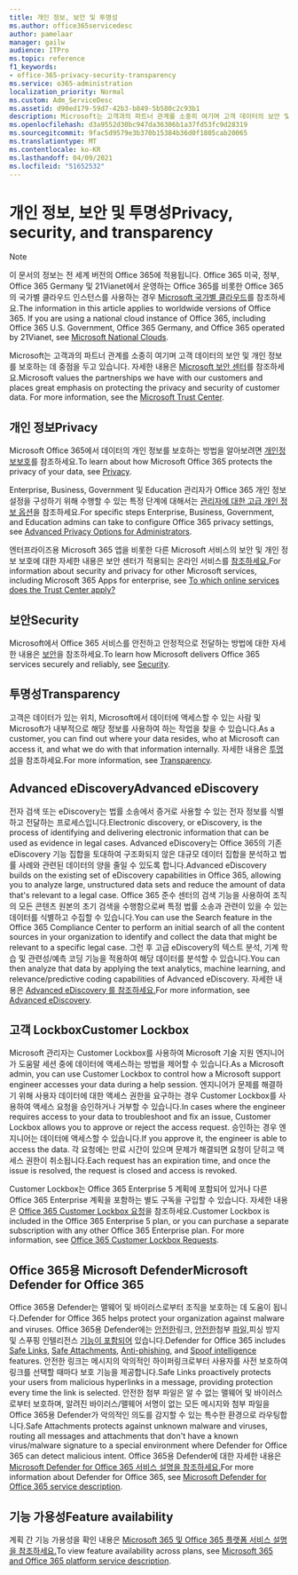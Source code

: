```yaml
---
title: 개인 정보, 보안 및 투명성
ms.author: office365servicedesc
author: pamelaar
manager: gailw
audience: ITPro
ms.topic: reference
f1_keywords:
- office-365-privacy-security-transparency
ms.service: o365-administration
localization_priority: Normal
ms.custom: Adm_ServiceDesc
ms.assetid: d90ed179-59d7-42b3-b849-5b580c2c93b1
description: Microsoft는 고객과의 파트너 관계를 소중히 여기며 고객 데이터의 보안 및 개인 정보를 보호하는 데 중점을 두고 있습니다. 자세한 내용은 Microsoft 보안 센터를 참조하세요.
ms.openlocfilehash: d3a9552d30bc947da36306b1a37fd53fc9d28319
ms.sourcegitcommit: 9fac5d9579e3b370b15384b36d0f1805cab20065
ms.translationtype: MT
ms.contentlocale: ko-KR
ms.lasthandoff: 04/09/2021
ms.locfileid: "51652532"
---
```

# <a name="privacy-security-and-transparency"></a><span data-ttu-id="d4636-104">개인 정보, 보안 및 투명성</span><span class="sxs-lookup"><span data-stu-id="d4636-104">Privacy, security, and transparency</span></span>

> [!NOTE]
> <span data-ttu-id="d4636-p102">이 문서의 정보는 전 세계 버전의 Office 365에 적용됩니다. Office 365 미국, 정부, Office 365 Germany 및 21Vianet에서 운영하는 Office 365를 비롯한 Office 365의 국가별 클라우드 인스턴스를 사용하는 경우 [Microsoft 국가별 클라우드](https://go.microsoft.com/fwlink/?linkid=841582)를 참조하세요.</span><span class="sxs-lookup"><span data-stu-id="d4636-p102">The information in this article applies to worldwide versions of Office 365. If you are using a national cloud instance of Office 365, including Office 365 U.S. Government, Office 365 Germany, and Office 365 operated by 21Vianet, see [Microsoft National Clouds](https://go.microsoft.com/fwlink/?linkid=841582).</span></span> 
  
<span data-ttu-id="d4636-p103">Microsoft는 고객과의 파트너 관계를 소중히 여기며 고객 데이터의 보안 및 개인 정보를 보호하는 데 중점을 두고 있습니다. 자세한 내용은 [Microsoft 보안 센터](https://go.microsoft.com/fwlink/?LinkID=717951&amp;clcid=0x409)를 참조하세요.</span><span class="sxs-lookup"><span data-stu-id="d4636-p103">Microsoft values the partnerships we have with our customers and places great emphasis on protecting the privacy and security of customer data. For more information, see the [Microsoft Trust Center](https://go.microsoft.com/fwlink/?LinkID=717951&amp;clcid=0x409).</span></span>
  
## <a name="privacy"></a><span data-ttu-id="d4636-109">개인 정보</span><span class="sxs-lookup"><span data-stu-id="d4636-109">Privacy</span></span>

<span data-ttu-id="d4636-110">Microsoft Office 365에서 데이터의 개인 정보를 보호하는 방법을 알아보려면 [개인정보보호](https://go.microsoft.com/fwlink/?LinkID=717953&amp;clcid=0x409)를 참조하세요.</span><span class="sxs-lookup"><span data-stu-id="d4636-110">To learn about how Microsoft Office 365 protects the privacy of your data, see [Privacy](https://go.microsoft.com/fwlink/?LinkID=717953&amp;clcid=0x409).</span></span> 
  
<span data-ttu-id="d4636-111">Enterprise, Business, Government 및 Education 관리자가 Office 365 개인 정보 설정을 구성하기 위해 수행할 수 있는 특정 단계에 대해서는 [관리자에 대한 고급 개인 정보 옵션](https://go.microsoft.com/fwlink/p/?LinkID=285202)을 참조하세요.</span><span class="sxs-lookup"><span data-stu-id="d4636-111">For specific steps Enterprise, Business, Government, and Education admins can take to configure Office 365 privacy settings, see [Advanced Privacy Options for Administrators](https://go.microsoft.com/fwlink/p/?LinkID=285202).</span></span>
  
<span data-ttu-id="d4636-112">엔터프라이즈용 Microsoft 365 앱을 비롯한 다른 Microsoft 서비스의 보안 및 개인 정보 보호에 대한 자세한 내용은 보안 센터가 적용되는 온라인 서비스를 [참조하세요.](https://www.microsoft.com/trustcenter/default.aspx)</span><span class="sxs-lookup"><span data-stu-id="d4636-112">For information about security and privacy for other Microsoft services, including Microsoft 365 Apps for enterprise, see [To which online services does the Trust Center apply?](https://www.microsoft.com/trustcenter/default.aspx)</span></span>
  
## <a name="security"></a><span data-ttu-id="d4636-113">보안</span><span class="sxs-lookup"><span data-stu-id="d4636-113">Security</span></span>

<span data-ttu-id="d4636-114">Microsoft에서 Office 365 서비스를 안전하고 안정적으로 전달하는 방법에 대한 자세한 내용은 [보안](https://go.microsoft.com/fwlink/?LinkID=717954&amp;clcid=0x409)을 참조하세요.</span><span class="sxs-lookup"><span data-stu-id="d4636-114">To learn how Microsoft delivers Office 365 services securely and reliably, see [Security](https://go.microsoft.com/fwlink/?LinkID=717954&amp;clcid=0x409).</span></span>
  
## <a name="transparency"></a><span data-ttu-id="d4636-115">투명성</span><span class="sxs-lookup"><span data-stu-id="d4636-115">Transparency</span></span>

<span data-ttu-id="d4636-116">고객은 데이터가 있는 위치, Microsoft에서 데이터에 액세스할 수 있는 사람 및 Microsoft가 내부적으로 해당 정보를 사용하여 하는 작업을 찾을 수 있습니다.</span><span class="sxs-lookup"><span data-stu-id="d4636-116">As a customer, you can find out where your data resides, who at Microsoft can access it, and what we do with that information internally.</span></span> <span data-ttu-id="d4636-117">자세한 내용은 [투명성](https://go.microsoft.com/fwlink/?LinkID=717955&amp;clcid=0x409)을 참조하세요.</span><span class="sxs-lookup"><span data-stu-id="d4636-117">For more information, see [Transparency](https://go.microsoft.com/fwlink/?LinkID=717955&amp;clcid=0x409).</span></span>
  
## <a name="advanced-ediscovery"></a><span data-ttu-id="d4636-118">Advanced eDiscovery</span><span class="sxs-lookup"><span data-stu-id="d4636-118">Advanced eDiscovery</span></span>

<span data-ttu-id="d4636-119">전자 검색 또는 eDiscovery는 법률 소송에서 증거로 사용할 수 있는 전자 정보를 식별하고 전달하는 프로세스입니다.</span><span class="sxs-lookup"><span data-stu-id="d4636-119">Electronic discovery, or eDiscovery, is the process of identifying and delivering electronic information that can be used as evidence in legal cases.</span></span> <span data-ttu-id="d4636-120">Advanced eDiscovery는 Office 365의 기존 eDiscovery 기능 집합을 토대하여 구조화되지 않은 대규모 데이터 집합을 분석하고 법률 사례와 관련된 데이터의 양을 줄일 수 있도록 합니다.</span><span class="sxs-lookup"><span data-stu-id="d4636-120">Advanced eDiscovery builds on the existing set of eDiscovery capabilities in Office 365, allowing you to analyze large, unstructured data sets and reduce the amount of data that's relevant to a legal case.</span></span> <span data-ttu-id="d4636-121">Office 365 준수 센터의 검색 기능을 사용하여 조직의 모든 콘텐츠 원본의 초기 검색을 수행함으로써 특정 법률 소송과 관련이 있을 수 있는 데이터를 식별하고 수집할 수 있습니다.</span><span class="sxs-lookup"><span data-stu-id="d4636-121">You can use the Search feature in the Office 365 Compliance Center to perform an initial search of all the content sources in your organization to identify and collect the data that might be relevant to a specific legal case.</span></span> <span data-ttu-id="d4636-122">그런 후 고급 eDiscovery의 텍스트 분석, 기계 학습 및 관련성/예측 코딩 기능을 적용하여 해당 데이터를 분석할 수 있습니다.</span><span class="sxs-lookup"><span data-stu-id="d4636-122">You can then analyze that data by applying the text analytics, machine learning, and relevance/predictive coding capabilities of Advanced eDiscovery.</span></span> <span data-ttu-id="d4636-123">자세한 내용은 [Advanced eDiscovery 를 참조하세요.](/microsoft-365/compliance/overview-ediscovery-20)</span><span class="sxs-lookup"><span data-stu-id="d4636-123">For more information, see [Advanced eDiscovery](/microsoft-365/compliance/overview-ediscovery-20).</span></span>
  
## <a name="customer-lockbox"></a><span data-ttu-id="d4636-124">고객 Lockbox</span><span class="sxs-lookup"><span data-stu-id="d4636-124">Customer Lockbox</span></span>

<span data-ttu-id="d4636-125">Microsoft 관리자는 Customer Lockbox를 사용하여 Microsoft 기술 지원 엔지니어가 도움말 세션 중에 데이터에 액세스하는 방법을 제어할 수 있습니다.</span><span class="sxs-lookup"><span data-stu-id="d4636-125">As a Microsoft admin, you can use Customer Lockbox to control how a Microsoft support engineer accesses your data during a help session.</span></span> <span data-ttu-id="d4636-126">엔지니어가 문제를 해결하기 위해 사용자 데이터에 대한 액세스 권한을 요구하는 경우 Customer Lockbox를 사용하여 액세스 요청을 승인하거나 거부할 수 있습니다.</span><span class="sxs-lookup"><span data-stu-id="d4636-126">In cases where the engineer requires access to your data to troubleshoot and fix an issue, Customer Lockbox allows you to approve or reject the access request.</span></span> <span data-ttu-id="d4636-127">승인하는 경우 엔지니어는 데이터에 액세스할 수 있습니다.</span><span class="sxs-lookup"><span data-stu-id="d4636-127">If you approve it, the engineer is able to access the data.</span></span> <span data-ttu-id="d4636-128">각 요청에는 만료 시간이 있으며 문제가 해결되면 요청이 닫히고 액세스 권한이 취소됩니다.</span><span class="sxs-lookup"><span data-stu-id="d4636-128">Each request has an expiration time, and once the issue is resolved, the request is closed and access is revoked.</span></span>
  
<span data-ttu-id="d4636-p107">Customer Lockbox는 Office 365 Enterprise 5 계획에 포함되어 있거나 다른 Office 365 Enterprise 계획을 포함하는 별도 구독을 구입할 수 있습니다. 자세한 내용은 [Office 365 Customer Lockbox 요청](/microsoft-365/compliance/customer-lockbox-requests)을 참조하세요.</span><span class="sxs-lookup"><span data-stu-id="d4636-p107">Customer Lockbox is included in the Office 365 Enterprise 5 plan, or you can purchase a separate subscription with any other Office 365 Enterprise plan. For more information, see [Office 365 Customer Lockbox Requests](/microsoft-365/compliance/customer-lockbox-requests).</span></span>
  
## <a name="microsoft-defender-for-office-365"></a><span data-ttu-id="d4636-131">Office 365용 Microsoft Defender</span><span class="sxs-lookup"><span data-stu-id="d4636-131">Microsoft Defender for Office 365</span></span>

<span data-ttu-id="d4636-132">Office 365용 Defender는 맬웨어 및 바이러스로부터 조직을 보호하는 데 도움이 됩니다.</span><span class="sxs-lookup"><span data-stu-id="d4636-132">Defender for Office 365 helps protect your organization against malware and viruses.</span></span> <span data-ttu-id="d4636-133">Office 365용 Defender에는 [안전한](/office365/securitycompliance/atp-safe-links)링크, [안전한](/office365/securitycompliance/atp-safe-attachments)첨부 [파일,](/office365/securitycompliance/atp-anti-phishing)피싱 방지 및 스푸핑 인텔리전스 [기능이 포함되어](/office365/securitycompliance/learn-about-spoof-intelligence) 있습니다.</span><span class="sxs-lookup"><span data-stu-id="d4636-133">Defender for Office 365 includes [Safe Links](/office365/securitycompliance/atp-safe-links), [Safe Attachments](/office365/securitycompliance/atp-safe-attachments), [Anti-phishing](/office365/securitycompliance/atp-anti-phishing), and [Spoof intelligence](/office365/securitycompliance/learn-about-spoof-intelligence) features.</span></span> <span data-ttu-id="d4636-134">안전한 링크는 메시지의 악의적인 하이퍼링크로부터 사용자를 사전 보호하여 링크를 선택할 때마다 보호 기능을 제공합니다.</span><span class="sxs-lookup"><span data-stu-id="d4636-134">Safe Links proactively protects your users from malicious hyperlinks in a message, providing protection every time the link is selected.</span></span> <span data-ttu-id="d4636-135">안전한 첨부 파일은 알 수 없는 맬웨어 및 바이러스로부터 보호하며, 알려진 바이러스/맬웨어 서명이 없는 모든 메시지와 첨부 파일을 Office 365용 Defender가 악의적인 의도를 감지할 수 있는 특수한 환경으로 라우팅합니다.</span><span class="sxs-lookup"><span data-stu-id="d4636-135">Safe Attachments protects against unknown malware and viruses, routing all messages and attachments that don't have a known virus/malware signature to a special environment where Defender for Office 365 can detect malicious intent.</span></span> <span data-ttu-id="d4636-136">Office 365용 Defender에 대한 자세한 내용은 [Microsoft Defender for Office 365 서비스 설명을 참조하세요.](../office-365-advanced-threat-protection-service-description.md)</span><span class="sxs-lookup"><span data-stu-id="d4636-136">For more information about Defender for Office 365, see [Microsoft Defender for Office 365 service description](../office-365-advanced-threat-protection-service-description.md).</span></span>
  
## <a name="feature-availability"></a><span data-ttu-id="d4636-137">기능 가용성</span><span class="sxs-lookup"><span data-stu-id="d4636-137">Feature availability</span></span>

<span data-ttu-id="d4636-138">계획 간 기능 가용성을 확인 내용은 [Microsoft 365 및 Office 365 플랫폼 서비스 설명을 참조하세요.](office-365-platform-service-description.md)</span><span class="sxs-lookup"><span data-stu-id="d4636-138">To view feature availability across plans, see [Microsoft 365 and Office 365 platform service description](office-365-platform-service-description.md).</span></span>